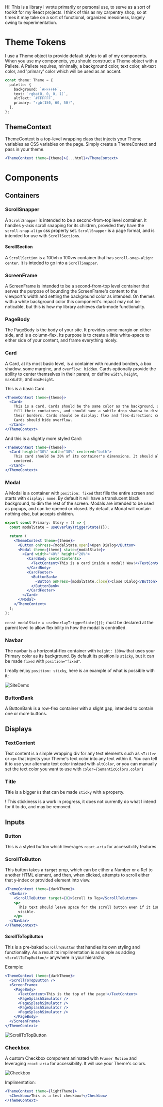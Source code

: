 Hi! This is a library I wrote primarily or personal use, to serve as a sort of toolkit for my React projects. I think of this as my carpentry shop, so at times it may take on a sort of functional, organized messiness, largely owing to experimentation.

# Theme Tokens

I use a Theme object to provide default styles to all of my components. When you use my components, you should construct a Theme object with a Pallete. A Pallete requires, minimally, a background color, text color, alt-text color, and 'primary' color which will be used as an accent.

```typescript
const theme: Theme = {
  palette: {
    background: `#FFFFFF`,
    text: `rgba(0, 0, 0, 1)`,
    altText: `#FFFFFF`,
    primary: "rgb(150, 60, 50)",
  },
};
```

## ThemeContext

ThemeContext is a top-level wrapping class that injects your Theme variables as CSS variables on the page. Simply create a ThemeContext and pass in your theme.

```jsx
<ThemeContext theme={theme}>{...html}</ThemeContext>
```

# Components

## Containers

### ScrollSnapper

A `ScrollSnapper` is intended to be a second-from-top level container. It handles y-axis scroll snapping for its children, provided they have the `scroll-snap-align` css property set. `ScrollSnapper` is a page format, and is intended for use with `ScrollSection`s.

#### ScrollSection

A `ScrollSection` is a 100vh x 100vw container that has `scroll-snap-align: center`. It is inteded to go into a `ScrollSnapper`.

### ScreenFrame

A ScreenFrame is intended to be a second-from-top level container that serves the purpose of bounding the ScreenFrame's content to the viewport's width and setting the background color as intended. On themes with a white background color this component's impact may not be noticable, but this is how my library achieves dark-mode functionality.

### PageBody

The PageBody is the body of your site. It provides some margin on either side, and is a column-flex. Its purpose is to create a little white-space to either side of your content, and frame everything nicely.

### Card

A Card, at its most basic level, is a container with rounded borders, a box shadow, some margine, and `overflow: hidden`. Cards optionally provide the ability to center themselves in their parent, or define `width`, `height`, `maxWidth`, and `maxHeight`.

This is a basic Card.

```jsx
<ThemeContext theme={theme}>
  <Card>
    This is a card. Cards should be the same color as the background, should
    fill their containers, and should have a subtle drop shadow to distinguish
    their borders. Cards should be display: flex and flex-direction: column.
    Cards should hide overflow.
  </Card>
</ThemeContext>
```

And this is a slightly more styled Card:

```jsx
<ThemeContext theme={theme}>
  <Card height="30%" width="30%" centered="both">
    This card should be 30% of its container's dimensions. It should also be
    centered.
  </Card>
</ThemeContext>
```

### Modal

A Modal is a container with `position: fixed` that fills the entire screen and starts with `display: none`. By default it will have a translucent black background, to dim the rest of the screen. Modals are intended to be used as popups, and can be opened or closed. By default a Modal will contain nothing else, but accepts children.

```jsx
export const Primary: Story = () => {
  const modalState = useOverlayTriggerState({});

  return (
    <ThemeContext theme={theme}>
      <Button onPress={modalState.open}>Open Dialog</Button>
      <Modal theme={theme} state={modalState}>
        <Card width="40%" height="20%">
          <CardBody centerContents>
            <TextContent>This is a card inside a modal! Wow!</TextContent>
          </CardBody>
          <CardFooter>
            <ButtonBank>
              <Button onPress={modalState.close}>Close Dialog</Button>
            </ButtonBank>
          </CardFooter>
        </Card>
      </Modal>
    </ThemeContext>
  );
};
```

`const modalState = useOverlayTriggerState({});` must be declared at the parent level to allow flexibility in how the modal is controlled.

### Navbar

The navbar is a horizontal-flex container with `height: 100vw` that uses your Primary color as its background. By default its position is `sticky`, but it can be made `fixed` with `position="fixed"`.

I really enjoy `position: sticky`, here is an example of what is possible with it:

![SiteDemo](https://user-images.githubusercontent.com/110123778/194678689-34b0ad04-9724-4aab-b507-40e9aa88ad74.gif)

### ButtonBank

A ButtonBank is a row-flex container with a slight gap, intended to contain one or more buttons.

## Displays

### TextContent

Text content is a simple wrapping div for any text elements such as `<Title>` or `<p>` that injects your Theme's text color into any text within it. You can tell it to use your alternate text color instead with `altColor`, or you can manually set the text color you want to use with `color={SemanticColors.color}`

### Title

Title is a bigger `h1` that can be made `sticky` with a property.

! This stickiness is a work in progress, it does not currently do what I intend for it to do, and may be removed.

## Inputs

### Button

This is a styled button which leverages `react-aria` for accessibility features.

### ScrollToButton

This button takes a `target` prop, which can be either a Number or a Ref to another HTML element, and then, when clicked, attempts to scroll either that y-index or provided element into view.

```jsx
<ThemeContext theme={darkTheme}>
  <Navbar>
    <ScrollToButton target={0}>Scroll to Top</ScrollToButton>
    <p>
      This text should leave space for the scroll button even if it isn't
      visible.
    </p>
  </Navbar>
</ThemeContext>
```

#### ScrollToTopButton

This is a pre-baked `ScrollToButton` that handles its own styling and functionality. As a result its implimentation is as simple as adding `<ScrollToTopButton/>` anywhere in your hierarchy.

Example:

```jsx
<ThemeContext theme={darkTheme}>
  <ScrollToTopButton />
  <ScreenFrame>
    <PageBody>
      <TextContent>This is the top of the page!</TextContent>
      <PageSplashSimulator />
      <PageSplashSimulator />
      <PageSplashSimulator />
      <PageSplashSimulator />
    </PageBody>
  </ScreenFrame>
</ThemeContext>
```

![ScrollToTopButton](https://user-images.githubusercontent.com/110123778/195233320-e8116395-06a9-4ce2-92ca-8940e07ea40f.gif)

### Checkbox

A custom Checkbox component animated with `Framer Motion` and leveraging `react-aria` for accessibility. It will use your Theme's colors.

![Checkbox](https://user-images.githubusercontent.com/110123778/194994171-d55a2e60-76de-475f-b50b-2274a8e17be9.gif)

Implimentation:

```jsx
<ThemeContext theme={lightTheme}>
  <Checkbox>This is a test checkbox!</Checkbox>
</ThemeContext>
```
